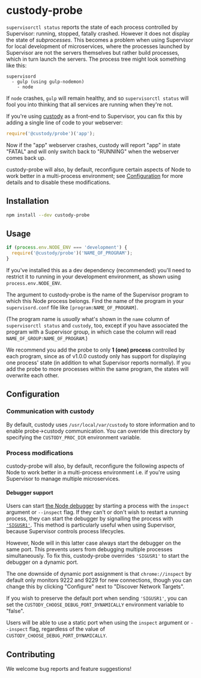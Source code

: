 # custody-probe

`supervisorctl status` reports the state of each process controlled by Supervisor: running, stopped,
fatally crashed. However it does not display the state of _subprocesses_. This becomes a problem
when using Supervisor for local development of microservices, where the processes launched by
Supervisor are not the servers themselves but rather build processes, which in turn launch the servers.
The process tree might look something like this:

```
supervisord
  - gulp (using gulp-nodemon)
    - node
```

If `node` crashes, `gulp` will remain healthy, and so `supervisorctl status` will fool you into
thinking that all services are running when they're not.

If you're using [custody](https://github.com/mixmaxhq/custody) as a front-end to Supervisor, you
can fix this by adding a single line of code to your webserver:

```js
require('@custody/probe')('app');
```

Now if the "app" webserver crashes, custody will report "app" in state "FATAL" and will only switch
back to "RUNNING" when the webserver comes back up.

custody-probe will also, by default, reconfigure certain aspects of Node to work better in a
multi-process environment; see [Configuration](#configuration) for more details and to disable these
modifications.

## Installation

```sh
npm install --dev custody-probe
```

## Usage

```js
if (process.env.NODE_ENV === 'development') {
  require('@custody/probe')('NAME_OF_PROGRAM');
}
```

If you've installed this as a dev dependency (recommended) you'll need to restrict it to running
in your development environment, as shown using `process.env.NODE_ENV`.

The argument to custody-probe is the name of the Supervisor program to which this Node process
belongs. Find the name of the program in your `supervisord.conf` file like `[program:NAME_OF_PROGRAM]`.

(The program name is _usually_ what's shown in the `name` column of `supervisorctl status` and
`custody`, too, except if you have associated the program with a Supervisor group, in which case
the column will read `NAME_OF_GROUP:NAME_OF_PROGRAM`.)

We recommend you add the probe to only **1 (one) process** controlled by each program, since as of
v1.0.0 custody only has support for displaying one process' state (in addition to what Supervisor
reports normally). If you add the probe to more processes within the same program, the states will
overwrite each other.

## Configuration

### Communication with custody

By default, custody uses `/usr/local/var/custody` to store information and to enable probe->custody
communication. You can override this directory by specifying the `CUSTODY_PROC_DIR` environment variable.

### Process modifications

custody-probe will also, by default, reconfigure the following aspects of Node to work better in a
multi-process environment i.e. if you're using Supervisor to manage multiple microservices.

#### Debugger support

Users can start [the Node debugger] by starting a process with the `inspect` argument or `--inspect`
flag. If they can't or don't wish to restart a running process, they can start the debugger by
signalling the process with [`'SIGUSR1'`]. This method is particularly useful when using Supervisor,
because Supervisor controls process lifecycles.

However, Node will in this latter case always start the debugger on the same port. This prevents
users from debugging multiple processes simultaneously. To fix this, custody-probe overrides
`'SIGUSR1'` to start the debugger on a dynamic port.

The one downside of dynamic port assignment is that `chrome://inspect` by default only monitors
9222 and 9229 for new connections, though you can change this by clicking "Configure" next to
"Discover Network Targets".

If you wish to preserve the default port when sending `'SIGUSR1'`, you can set
the `CUSTODY_CHOOSE_DEBUG_PORT_DYNAMICALLY` environment variable to "false".

Users will be able to use a static port when using the `inspect` argument or `--inspect` flag,
regardless of the value of `CUSTODY_CHOOSE_DEBUG_PORT_DYNAMICALLY`.

## Contributing

We welcome bug reports and feature suggestions!

[the Node debugger]: https://nodejs.org/api/debugger.html
[`'SIGUSR1'`]: https://nodejs.org/api/process.html#process_signal_events
